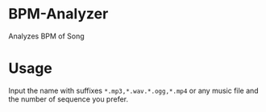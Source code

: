 # BPM-Analyzer
Analyzes BPM of Song

# Usage
Input the name with suffixes ```*.mp3,*.wav.*.ogg,*.mp4``` or any music file and the number of sequence you prefer.
